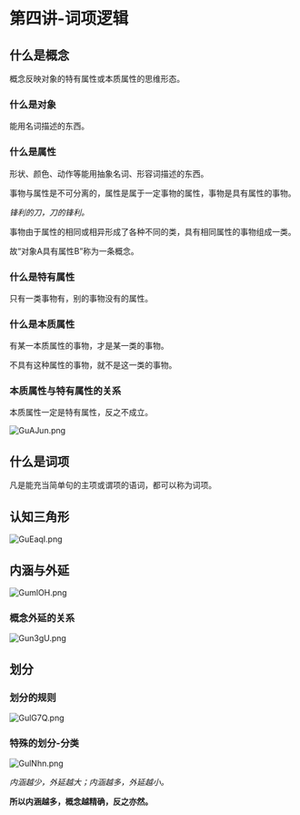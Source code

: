 # 第四讲-词项逻辑
## 什么是概念
概念反映对象的特有属性或本质属性的思维形态。
### 什么是对象
能用名词描述的东西。
### 什么是属性
形状、颜色、动作等能用抽象名词、形容词描述的东西。

事物与属性是不可分离的，属性是属于一定事物的属性，事物是具有属性的事物。

*锋利的刀，刀的锋利。*

事物由于属性的相同或相异形成了各种不同的类，具有相同属性的事物组成一类。

故“对象A具有属性B”称为一条概念。
### 什么是特有属性
只有一类事物有，别的事物没有的属性。
### 什么是本质属性
有某一本质属性的事物，才是某一类的事物。

不具有这种属性的事物，就不是这一类的事物。
### 本质属性与特有属性的关系
本质属性一定是特有属性，反之不成立。

![GuAJun.png](https://s1.ax1x.com/2020/03/30/GuAJun.png)
## 什么是词项
凡是能充当简单句的主项或谓项的语词，都可以称为词项。
## 认知三角形
![GuEaqI.png](https://s1.ax1x.com/2020/03/30/GuEaqI.png)
## 内涵与外延
![GumlOH.png](https://s1.ax1x.com/2020/03/30/GumlOH.png)
### 概念外延的关系
![Gun3gU.png](https://s1.ax1x.com/2020/03/30/Gun3gU.png)
## 划分
### 划分的规则
![GulG7Q.png](https://s1.ax1x.com/2020/03/30/GulG7Q.png)
### 特殊的划分-分类
![GulNhn.png](https://s1.ax1x.com/2020/03/30/GulNhn.png)

*内涵越少，外延越大；内涵越多，外延越小。*

**所以内涵越多，概念越精确，反之亦然。**
